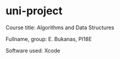 # uni-project

Course title: Algorithms and Data Structures

Fullname, group: E. Bukanas, PI18E

Software used: Xcode
